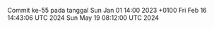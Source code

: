 Commit ke-55 pada tanggal Sun Jan 01 14:00 2023 +0100
Fri Feb 16 14:43:06 UTC 2024
Sun May 19 08:12:00 UTC 2024
